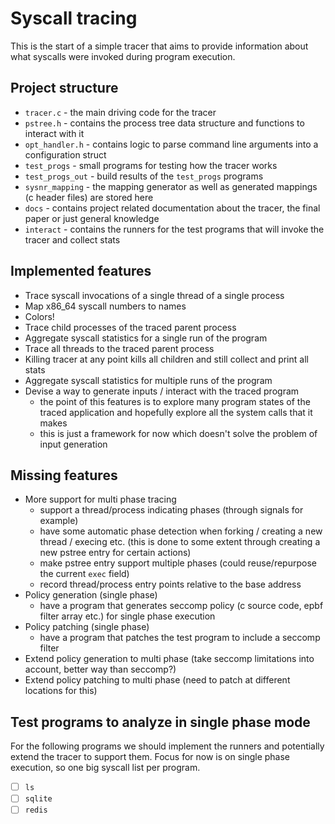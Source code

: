 # Syscall tracing
This is the start of a simple tracer that aims to provide information about what syscalls were invoked during program execution.

## Project structure
* `tracer.c` - the main driving code for the tracer
* `pstree.h` - contains the process tree data structure and functions to interact with it
* `opt_handler.h` - contains logic to parse command line arguments into a configuration struct
* `test_progs` - small programs for testing how the tracer works
* `test_progs_out` - build results of the `test_progs` programs
* `sysnr_mapping` - the mapping generator as well as generated mappings (c header files) are stored here
* `docs` - contains project related documentation about the tracer, the final paper or just general knowledge
* `interact` - contains the runners for the test programs that will invoke the tracer and collect stats

## Implemented features
* Trace syscall invocations of a single thread of a single process
* Map x86_64 syscall numbers to names
* Colors!
* Trace child processes of the traced parent process
* Aggregate syscall statistics for a single run of the program
* Trace all threads to the traced parent process
* Killing tracer at any point kills all children and still collect and print all stats
* Aggregate syscall statistics for multiple runs of the program
* Devise a way to generate inputs / interact with the traced program
    - the point of this features is to explore many program states of the traced application and hopefully explore all the system calls that it makes
    - this is just a framework for now which doesn't solve the problem of input generation

## Missing features
* More support for multi phase tracing
    - support a thread/process indicating phases (through signals for example)
    - have some automatic phase detection when forking / creating a new thread / execing etc. (this is done to some extent through creating a new pstree entry for certain actions)
    - make pstree entry support multiple phases (could reuse/repurpose the current `exec` field)
    - record thread/process entry points relative to the base address
* Policy generation (single phase)
    - have a program that generates seccomp policy (c source code, epbf filter array etc.) for single phase execution
* Policy patching (single phase)
    - have a program that patches the test program to include a seccomp filter
* Extend policy generation to multi phase (take seccomp limitations into account, better way than seccomp?)
* Extend policy patching to multi phase (need to patch at different locations for this)

## Test programs to analyze in single phase mode
For the following programs we should implement the runners and potentially extend the tracer to support them.
Focus for now is on single phase execution, so one big syscall list per program.
- [ ] `ls`
- [ ] `sqlite`
- [ ] `redis`
